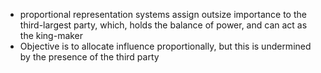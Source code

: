 - proportional representation systems assign outsize importance to the third-largest party, which, holds the balance of power, and can act as the king-maker 
- Objective is to allocate influence proportionally, but this is undermined by the presence of the third party 